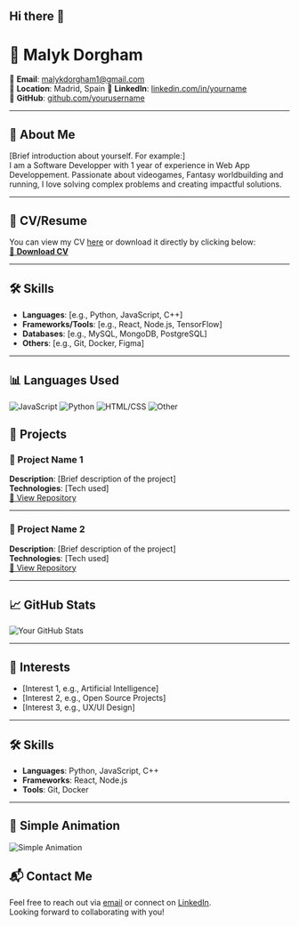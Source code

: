 ## Hi there 👋
# 💼 Malyk Dorgham


📧 **Email**: malykdorgham1@gmail.com  
📍 **Location**: Madrid, Spain
🔗 **LinkedIn**: [linkedin.com/in/yourname]((https://www.linkedin.com/in/malyk-dorgham-junior-developper/))  
🐙 **GitHub**: [github.com/yourusername](https://github.com/malyk99)

---

## 📝 About Me

[Brief introduction about yourself. For example:]  
I am a Software Developper with 1 year of experience in Web App Developpement. Passionate about videogames, Fantasy worldbuilding and running, I love solving complex problems and creating impactful solutions.

---

## 📂 CV/Resume

You can view my CV [here]((https://github.com/Malyk99/malyk99/blob/main/MalykDorghamCV.pdf)) or download it directly by clicking below:  
[📄 **Download CV**]((https://github.com/Malyk99/malyk99/blob/main/MalykDorghamCV.pdf))

---

## 🛠️ Skills

- **Languages**: [e.g., Python, JavaScript, C++]  
- **Frameworks/Tools**: [e.g., React, Node.js, TensorFlow]  
- **Databases**: [e.g., MySQL, MongoDB, PostgreSQL]  
- **Others**: [e.g., Git, Docker, Figma]

---
## 📊 Languages Used

![JavaScript](https://img.shields.io/badge/JavaScript-40%25-yellow?style=flat-square)
![Python](https://img.shields.io/badge/Python-30%25-blue?style=flat-square)
![HTML/CSS](https://img.shields.io/badge/HTML%2FCSS-15%25-orange?style=flat-square)
![Other](https://img.shields.io/badge/Other-15%25-lightgrey?style=flat-square)

## 🌟 Projects

### 🚀 Project Name 1
**Description**: [Brief description of the project]  
**Technologies**: [Tech used]  
[🔗 View Repository](https://github.com/yourusername/project-name)

---

### 🚀 Project Name 2
**Description**: [Brief description of the project]  
**Technologies**: [Tech used]  
[🔗 View Repository](https://github.com/yourusername/project-name)

---

## 📈 GitHub Stats

![Your GitHub Stats](https://github-readme-stats.vercel.app/api?username=yourusername&show_icons=true&theme=radical)

---

## 🌱 Interests

- [Interest 1, e.g., Artificial Intelligence]
- [Interest 2, e.g., Open Source Projects]
- [Interest 3, e.g., UX/UI Design]

---
## 🛠️ Skills

- **Languages**: Python, JavaScript, C++
- **Frameworks**: React, Node.js
- **Tools**: Git, Docker

---

## 🌟 Simple Animation

![Simple Animation](https://media.giphy.com/media/L1R1tvI9svkIWwpVYr/giphy.gif)

## 📬 Contact Me

Feel free to reach out via [email](mailto:yourname@email.com) or connect on [LinkedIn](https://linkedin.com/in/yourname).  
Looking forward to collaborating with you!
